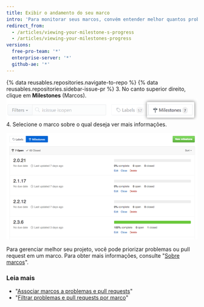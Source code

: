 ```yaml
---
title: Exibir o andamento do seu marco
intro: 'Para monitorar seus marcos, convém entender melhor quantos problemas e pull requests abertos ainda restam.'
redirect_from:
  - /articles/viewing-your-milestone-s-progress
  - /articles/viewing-your-milestones-progress
versions:
  free-pro-team: '*'
  enterprise-server: '*'
  github-ae: '*'
---
```


{% data reusables.repositories.navigate-to-repo %}
{% data reusables.repositories.sidebar-issue-pr %}
3. No canto superior direito, clique em **Milestones** (Marcos). ![Botão Milestones (Marcos) de problemas](/assets/images/help/issues/issues_milestone_button.png)
4. Selecione o marco sobre o qual deseja ver mais informações.

![Visão geral de Milestones (Marcos) de problemas](/assets/images/help/issues/issues_milestone_overview.png)

Para gerenciar melhor seu projeto, você pode priorizar problemas ou pull request em um marco. Para obter mais informações, consulte "[Sobre marcos](/articles/about-milestones#prioritizing-issues-and-pull-requests-in-milestones)".

### Leia mais

* "[Associar marcos a problemas e pull requests](/articles/associating-milestones-with-issues-and-pull-requests)"
* "[Filtrar problemas e pull requests por marco](/articles/filtering-issues-and-pull-requests-by-milestone)"
